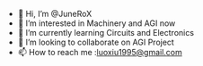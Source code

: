 - 👋 Hi, I’m @JuneRoX
- 👀 I’m interested in Machinery and AGI now
- 🌱 I’m currently learning Circuits and Electronics
- 💞️ I’m looking to collaborate on AGI Project 
- 📫 How to reach me :luoxiu1995@gmail.com

<!---
JuneRoX/JuneRoX is a ✨ special ✨ repository because its `README.md` (this file) appears on your GitHub profile.
You can click the Preview link to take a look at your changes.
--->
